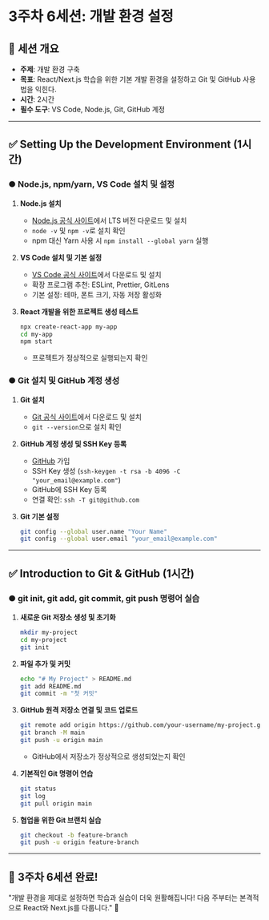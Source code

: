 # 3주차 6세션: 개발 환경 설정

## 📌 세션 개요
- **주제**: 개발 환경 구축
- **목표**: React/Next.js 학습을 위한 기본 개발 환경을 설정하고 Git 및 GitHub 사용법을 익힌다.
- **시간**: 2시간
- **필수 도구**: VS Code, Node.js, Git, GitHub 계정

---

## ✅ Setting Up the Development Environment (1시간)
### ● Node.js, npm/yarn, VS Code 설치 및 설정
1. **Node.js 설치**
    - [Node.js 공식 사이트](https://nodejs.org/)에서 LTS 버전 다운로드 및 설치
    - `node -v` 및 `npm -v`로 설치 확인
    - npm 대신 Yarn 사용 시 `npm install --global yarn` 실행

2. **VS Code 설치 및 기본 설정**
    - [VS Code 공식 사이트](https://code.visualstudio.com/)에서 다운로드 및 설치
    - 확장 프로그램 추천: ESLint, Prettier, GitLens
    - 기본 설정: 테마, 폰트 크기, 자동 저장 활성화

3. **React 개발을 위한 프로젝트 생성 테스트**
   ```sh
   npx create-react-app my-app
   cd my-app
   npm start
   ```
    - 프로젝트가 정상적으로 실행되는지 확인

### ● Git 설치 및 GitHub 계정 생성
1. **Git 설치**
    - [Git 공식 사이트](https://git-scm.com/)에서 다운로드 및 설치
    - `git --version`으로 설치 확인

2. **GitHub 계정 생성 및 SSH Key 등록**
    - [GitHub](https://github.com/) 가입
    - SSH Key 생성 (`ssh-keygen -t rsa -b 4096 -C "your_email@example.com"`)
    - GitHub에 SSH Key 등록
    - 연결 확인: `ssh -T git@github.com`

3. **Git 기본 설정**
   ```sh
   git config --global user.name "Your Name"
   git config --global user.email "your_email@example.com"
   ```

---

## ✅ Introduction to Git & GitHub (1시간)
### ● git init, git add, git commit, git push 명령어 실습
1. **새로운 Git 저장소 생성 및 초기화**
   ```sh
   mkdir my-project
   cd my-project
   git init
   ```

2. **파일 추가 및 커밋**
   ```sh
   echo "# My Project" > README.md
   git add README.md
   git commit -m "첫 커밋"
   ```

3. **GitHub 원격 저장소 연결 및 코드 업로드**
   ```sh
   git remote add origin https://github.com/your-username/my-project.git
   git branch -M main
   git push -u origin main
   ```
    - GitHub에서 저장소가 정상적으로 생성되었는지 확인

4. **기본적인 Git 명령어 연습**
   ```sh
   git status
   git log
   git pull origin main
   ```

5. **협업을 위한 Git 브랜치 실습**
   ```sh
   git checkout -b feature-branch
   git push -u origin feature-branch
   ```

---

## 🎯 3주차 6세션 완료!
"개발 환경을 제대로 설정하면 학습과 실습이 더욱 원활해집니다! 다음 주부터는 본격적으로 React와 Next.js를 다룹니다." 🚀

